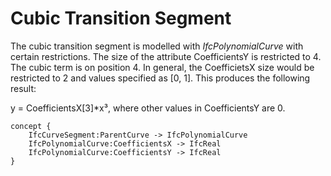 Cubic Transition Segment
========================

The cubic transition segment is modelled with _IfcPolynomialCurve_ with certain restrictions. The size of the attribute CoefficientsY is restricted to 4. The cubic term is on position 4. In general, the CoefficietsX size would be restricted to 2 and values specified as [0, 1]. This produces the following result:

y = CoefficientsX[3]*x³, where other values in CoefficientsY are 0.

```
concept {
    IfcCurveSegment:ParentCurve -> IfcPolynomialCurve
    IfcPolynomialCurve:CoefficientsX -> IfcReal
    IfcPolynomialCurve:CoefficientsY -> IfcReal
}
```
